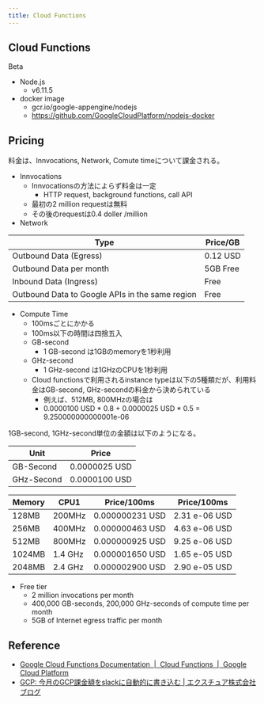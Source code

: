 ```yaml
---
title: Cloud Functions
---
```


## Cloud Functions
Beta

* Node.js
    * v6.11.5
* docker image
    * gcr.io/google-appengine/nodejs
    * https://github.com/GoogleCloudPlatform/nodejs-docker

## Pricing
料金は、Innvocations, Network, Comute timeについて課金される。

* Innvocations
    * Innvocationsの方法によらず料金は一定
        * HTTP request, background functions, call API
    * 最初の2 million requestは無料
    * その後のrequestは0.4 doller /million
* Network

| Type                                            | Price/GB |
|-------------------------------------------------|----------|
| Outbound Data (Egress)                          | 0.12 USD |
| Outbound Data per month                         | 5GB Free |
| Inbound Data (Ingress)                          | Free     |
| Outbound Data to Google APIs in the same region | Free     |


* Compute Time
    * 100msごとにかかる
    * 100ms以下の時間は四捨五入
    * GB-second
        * 1 GB-second は1GBのmemoryを1秒利用
    * GHz-second
        * 1 GHz-second は1GHzのCPUを1秒利用
    * Cloud functionsで利用されるinstance typeは以下の5種類だが、利用料金はGB-second, GHz-secondの料金から決められている
        * 例えば、512MB, 800MHzの場合は
        * 0.0000100 USD * 0.8 + 0.0000025 USD * 0.5 = 9.250000000000001e-06

1GB-second, 1GHz-second単位の金額は以下のようになる。

| Unit       | Price      |
|------------|------------|
| GB-Second  | 0.0000025 USD |
| GHz-Second | 0.0000100 USD |


| Memory   | CPU1      | Price/100ms     | Price/100ms |
| -------- | --------- | --------------  | ---------   |
| 128MB    | 200MHz    | 0.000000231 USD | 2.31 e-06 USD  |
| 256MB    | 400MHz    | 0.000000463 USD | 4.63 e-06 USD  |
| 512MB    | 800MHz    | 0.000000925 USD | 9.25 e-06 USD  |
| 1024MB   | 1.4 GHz   | 0.000001650 USD | 1.65 e-05 USD  |
| 2048MB   | 2.4 GHz   | 0.000002900 USD | 2.90 e-05 USD  |


* Free tier
    * 2 million invocations per month
    * 400,000 GB-seconds, 200,000 GHz-seconds of compute time per month
    * 5GB of Internet egress traffic per month



## Reference
* [Google Cloud Functions Documentation  |  Cloud Functions  |  Google Cloud Platform](https://cloud.google.com/functions/docs/)
* [GCP: 今月のGCP課金額をslackに自動的に書き込む | エクスチュア株式会社ブログ](http://ex-ture.com/blog/2017/11/06/gcp-billing-to-slack/)

